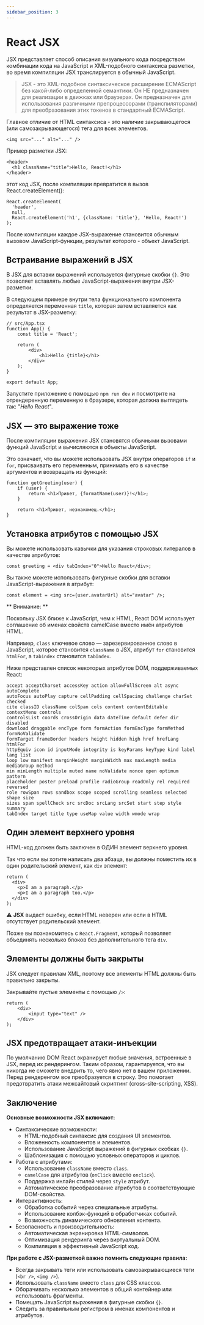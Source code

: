 ```yaml
---
sidebar_position: 3
---
```


# React JSX

JSX представляет способ описания визуального кода посредством комбинации кода на JavaScript и XML-подобного синтаксиса разметки, во время компиляции JSX транслируется в обычный JavaScript.

> JSX - это XML-подобное синтаксическое расширение ECMAScript без какой-либо определенной семантики. Он НЕ предназначен для реализации в движках или браузерах. Он предназначен для использования различными препроцессорами (транспиляторами) для преобразования этих токенов в стандартный ECMAScript.

Главное отличие от HTML синтаксиса - это наличие закрывающегося (или самозакрывающегося) тега для всех элементов.

```tsx
<img src="..." alt="..." />
```

Пример разметки JSX:

```tsx
<header>
  <h1 className="title">Hello, React!</h1>
</header>
```

этот код JSX, после компиляции превратится в вызов React.createElement():

```tsx
React.createElement(
  'header',
  null,
  React.createElement('h1', {className: 'title'}, 'Hello, React!')
);
```

После компиляции каждое JSX-выражение становится обычным вызовом JavaScript-функции, результат которого - объект JavaScript.

## Встраивание выражений в JSX

В JSX для вставки выражений используется фигурные скобки `{}`. Это позволяет вставлять любые JavaScript-выражения внутри JSX-разметки.

В следующем примере внутри тела функционального компонента определяется переменная `title`,
которая затем вставляется как результат в JSX-разметку:


```tsx
// src/App.tsx
function App() {
    const title = 'React';
    
    return (
        <div>
            <h1>Hello {title}</h1>
        </div>
    );
}

export default App;
```

Запустите приложение с помощью `npm run dev` и посмотрите на отрендеренную переменную в браузере, которая
должна выглядеть так: "_Hello React_".

## JSX — это выражение тоже

После компиляции выражения JSX становятся обычными вызовами функций JavaScript и вычисляются в объекты JavaScript.

Это означает, что вы можете использовать JSX внутри операторов `if` и `for`, присваивать его переменным, принимать его в качестве аргументов и возвращать из функций:

```tsx
function getGreeting(user) {
    if (user) {
        return <h1>Привет, {formatName(user)}!</h1>;
    }
    
    return <h1>Привет, незнакомец.</h1>;
}
```

## Установка атрибутов с помощью JSX

Вы можете использовать кавычки для указания строковых литералов в качестве атрибутов:

```tsx
const greeting = <div tabIndex="0">Hello React</div>;
````

Вы также можете использовать фигурные скобки для вставки JavaScript-выражения в атрибут:

```tsx
const element = <img src={user.avatarUrl} alt="avatar" />;
```

** Внимание: **

Поскольку JSX ближе к JavaScript, чем к HTML, React DOM использует соглашение об именах свойств camelCase вместо имён атрибутов HTML.

Например, `class` ключевое слово — зарезервированное слово в JavaScript, которое становится `className` в JSX,
атрибут `for` становится `htmlFor`, а `tabindex` становится `tabIndex`.

Ниже представлен список некоторых атрибутов DOM, поддерживаемых React:

```text
accept acceptCharset accessKey action allowFullScreen alt async autoComplete
autoFocus autoPlay capture cellPadding cellSpacing challenge charSet checked
cite classID className colSpan cols content contentEditable contextMenu controls
controlsList coords crossOrigin data dateTime default defer dir disabled
download draggable encType form formAction formEncType formMethod formNoValidate
formTarget frameBorder headers height hidden high href hrefLang htmlFor
httpEquiv icon id inputMode integrity is keyParams keyType kind label lang list
loop low manifest marginHeight marginWidth max maxLength media mediaGroup method
min minLength multiple muted name noValidate nonce open optimum pattern
placeholder poster preload profile radioGroup readOnly rel required reversed
role rowSpan rows sandbox scope scoped scrolling seamless selected shape size
sizes span spellCheck src srcDoc srcLang srcSet start step style summary
tabIndex target title type useMap value width wmode wrap
```

## Один элемент верхнего уровня 

HTML-код должен быть заключен в ОДИН элемент верхнего уровня.

Так что если вы хотите написать два абзаца, вы должны поместить их в один родительский элемент, как `div` элемент:

```tsx
return (
  <div>
    <p>I am a paragraph.</p>
    <p>I am a paragraph too.</p>
  </div>
);
```

⚠️ **JSX** выдаст ошибку, если HTML неверен или если в HTML отсутствует родительский элемент.

Позже вы познакомитесь с `React.Fragment`, который позволяет объединять несколько блоков без дополнительного тега `div`.

## Элементы должны быть закрыты 

JSX следует правилам XML, поэтому все элементы HTML должны быть правильно закрыты.

Закрывайте пустые элементы с помощью `/>`:

```tsx
return (
    <div>
        <input type="text" />
    </div>
);
```

## JSX предотвращает атаки-инъекции

По умолчанию DOM React экранирует любые значения, встроенные в JSX, перед их рендерингом. Таким образом, гарантируется, что вы никогда не сможете внедрить то, чего явно нет в вашем приложении. Перед рендеренгом все преобразуется в строку. Это помогает предотвратить атаки межсайтовый скриптинг (cross-site-scripting, XSS).

## Заключение

**Основные возможности JSX включают:**

- Синтаксические возможности:
  - HTML-подобный синтаксис для создания UI элементов.
  - Вложенность компонентов и элементов.
  - Использование JavaScript выражений в фигурных скобках `{}`.
  - Шаблонизация с помощью условных операторов и циклов.
- Работа с атрибутами:
  - Использование `className` вместо `class`.
  - `camelCase` для атрибутов (`onClick` вместо `onclick`).
  - Поддержка инлайн стилей через `style` атрибут.
  - Автоматическое преобразование атрибутов в соответствующие DOM-свойства.
- Интерактивность:
  - Обработка событий через специальные атрибуты.
  - Использование колбэк-функций в обработчиках событий.
  - Возможность динамического обновления контента.
- Безопасность и производительность:
  - Автоматическая экранировка HTML-символов.
  - Оптимизация рендеринга через виртуальный DOM.
  - Компиляция в эффективный JavaScript код.

**При работе с JSX-разметкой важно помнить следующие правила:**

- Всегда закрывать теги или использовать самозакрывающиеся теги (`<br />`, `<img />`).
- Использовать `className` вместо `class` для CSS классов.
- Оборачивать несколько элементов в общий контейнер или использовать фрагменты.
- Помещать JavaScript выражения в фигурные скобки `{}`.
- Следить за правильным регистром в именах компонентов и атрибутов.
